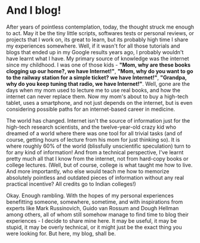 # And I blog!

<!--[options]
name: 'And I blog!'
date: 2011-12-07T00:00:00.000Z
url: 2011/12/after-years-of-contemplation-today.html
tags:
 - General
-->

After years of pointless contemplation, today, the thought struck me enough to act. May it be the tiny little scripts, softwares tests or personal reviews, or projects that I work on, its great to learn, but its probably high time I share my experiences somewhere. Well, if it wasn't for all those tutorials and blogs that ended up in my Google results years ago, I probably wouldn't have learnt what I have. My primary source of knowledge was the internet since my childhood. I was one of those kids - **"Mom, why are these books clogging up our home?, we have Internet!"**, **"Mom, why do you want to go to the railway station for a simple ticket? we have Internet!"**, **"Grandpa, why do you keep tuning that radio, we have Internet!"**. Well, gone are the days when my mom used to lecture me to use real books, and how the internet can never replace them. Now my mom's about to buy a high-tech tablet, uses a smartphone, and not just depends on the internet, but is even considering possible paths for an internet-based career in medicine.

The world has changed. Internet isn't the source of information just for the high-tech research scientists, and the twelve-year-old crazy kid who dreamed of a world where there was one tool for all trivial tasks (and of course, getting hours of lecture from his mom for just thinking so). It is where roughly 60% of the world (blissfully unscientific speculation) turn to for any kind of information! And from a technical perspective, I've learnt pretty much all that I know from the internet, not from hard-copy books or college lectures. (Well, but of course, college is what taught me how to live. And more importantly, who else would teach me how to memorize absolutely pointless and outdated pieces of information without any real practical incentive? All credits go to Indian colleges!)

Okay. Enough rambling. With the hopes of my personal experiences benefitting someone, somewhere, sometime, and with inspirations from experts like Mark Russinovich, Guido van Rossum and Dough Hellman among others, all of whom still somehow manage to find time to blog their experiences - I decide to share mine here. It may be useful, it may be stupid, it may be overly technical, or it might just be the exact thing you were looking for. But here, my blog, shall be.
